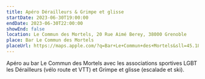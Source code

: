 ```yaml
---
title: Apéro Dérailleurs & Grimpe et glisse
startDate: 2023-06-30T19:00:00
endDate: 2023-06-30T22:00:00
showEnd: false
location: Le Commun des Mortels, 20 Rue Aimé Berey, 38000 Grenoble
place: Bar Le Commun des Mortels
placeUrl: https://maps.apple.com/?q=Bar+Le+Commun+des+Mortels&sll=45.18,5.73&address=20+Rue+Aimé+Berey+38000+Grenoble
---
```


Apéro au bar Le Commun des Mortels avec les associations sportives LGBT les Dérailleurs (vélo route et VTT) et Grimpe et glisse (escalade et ski).
